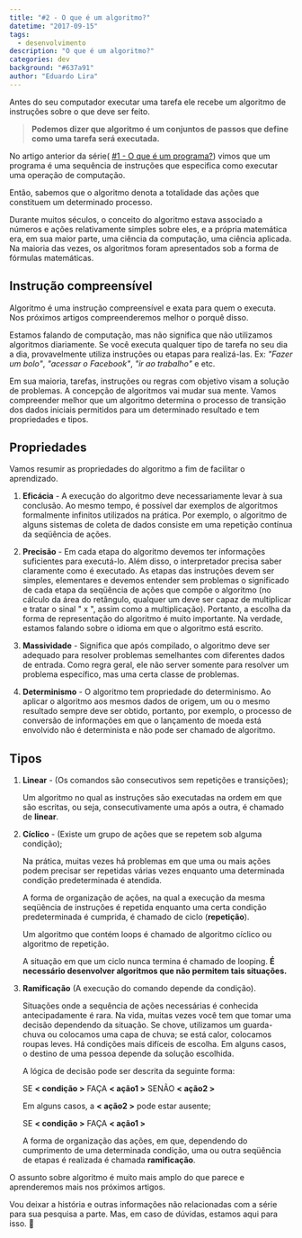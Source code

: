 ```yaml
---
title: "#2 - O que é um algoritmo?"
datetime: "2017-09-15"
tags:
  - desenvolvimento
description: "O que é um algoritmo?"
categories: dev
background: "#637a91"
author: "Eduardo Lira"
---
```


Antes do seu computador executar uma tarefa ele recebe um algoritmo de instruções sobre o que deve ser feito.

> **Podemos dizer que algoritmo é um conjuntos de passos que define como uma tarefa será
> executada.**

No artigo anterior da série( [#1 - O que é um programa?](/o-que-e-um-programa)) vimos que um programa é uma sequência de instruções que especifica como executar uma operação de computação.

Então, sabemos que o algoritmo denota a totalidade das ações que constituem um determinado processo.

Durante muitos séculos, o conceito do algoritmo estava associado a números e ações relativamente simples sobre eles, e a própria matemática era, em sua maior parte, uma ciência da computação, uma ciência aplicada. Na maioria das vezes, os algoritmos foram apresentados sob a forma de fórmulas matemáticas.

## Instrução compreensível

Algoritmo é uma instrução compreensível e exata para quem o executa. Nos próximos artigos compreenderemos melhor o porquê disso.

Estamos falando de computação, mas não significa que não utilizamos algoritmos diariamente. Se você executa qualquer tipo de tarefa no seu dia a dia, provavelmente utiliza instruções
ou etapas para realizá-las. Ex: _"Fazer um bolo"_, _"acessar o Facebook"_, _"ir ao trabalho"_ e etc.

Em sua maioria, tarefas, instruções ou regras com objetivo visam a solução de problemas. A concepção de algoritmos vai mudar sua mente. Vamos compreender melhor que um algoritmo determina o processo de transição dos dados iniciais permitidos para um determinado resultado e tem propriedades e tipos.

## Propriedades

Vamos resumir as propriedades do algoritmo a fim de facilitar o aprendizado.

1. **Eficácia** - A execução do algoritmo deve necessariamente levar à sua conclusão. Ao mesmo tempo, é possível dar exemplos de algoritmos formalmente infinitos utilizados na prática. Por exemplo, o algoritmo de alguns sistemas de coleta de dados consiste em uma repetição contínua da seqüência de ações.

2. **Precisão** - Em cada etapa do algoritmo devemos ter informações suficientes para executá-lo. Além disso, o interpretador precisa saber claramente como é executado. As etapas das instruções devem ser simples, elementares e devemos entender sem problemas o significado de cada etapa da seqüência de ações que compõe o algoritmo (no cálculo da área do retângulo, qualquer um deve ser capaz de multiplicar e tratar o sinal " x ", assim como a multiplicação). Portanto, a escolha da forma de representação do algoritmo é muito importante. Na verdade, estamos falando sobre o idioma em que o algoritmo está escrito.

3. **Massividade** - Significa que após compilado, o algoritmo deve ser adequado para resolver problemas semelhantes com diferentes dados de entrada. Como regra geral, ele não server somente para resolver um problema específico, mas uma certa classe de problemas.

4. **Determinismo** - O algoritmo tem propriedade do determinismo. Ao aplicar o algoritmo aos mesmos dados de origem, um ou o mesmo resultado sempre deve ser obtido, portanto, por exemplo, o processo de conversão de informações em que o lançamento de moeda está envolvido não é determinista e não pode ser chamado de algoritmo.

## Tipos

1. **Linear** - (Os comandos são consecutivos sem repetições e transições);

   Um algoritmo no qual as instruções são executadas na ordem em que são escritas, ou seja, consecutivamente uma após a outra, é chamado de **linear**.

2. **Cíclico** - (Existe um grupo de ações que se repetem sob alguma condição);

   Na prática, muitas vezes há problemas em que uma ou mais ações podem precisar ser repetidas várias vezes enquanto uma determinada condição predeterminada é atendida.

   A forma de organização de ações, na qual a execução da mesma seqüência de instruções é repetida enquanto uma certa condição predeterminada é cumprida, é chamado de ciclo (**repetição**).

   Um algoritmo que contém loops é chamado de algoritmo cíclico ou algoritmo de repetição.

   A situação em que um ciclo nunca termina é chamado de looping. **É necessário desenvolver algoritmos que não permitem tais situações.**

3. **Ramificação** (A execução do comando depende da condição).

   Situações onde a sequência de ações necessárias é conhecida antecipadamente é rara. Na vida, muitas vezes você tem que tomar uma decisão dependendo da situação. Se chove, utilizamos um guarda-chuva ou colocamos uma capa de chuva; se está calor, colocamos roupas leves. Há condições mais difíceis de escolha. Em alguns casos, o destino de uma pessoa depende da solução escolhida.

   A lógica de decisão pode ser descrita da seguinte forma:

   SE **< condição >** FAÇA **< ação1 >** SENÃO **< ação2 >**

   Em alguns casos, a **< ação2 >** pode estar ausente;

   SE **< condição >** FAÇA **< ação1 >**

   A forma de organização das ações, em que, dependendo do cumprimento de uma determinada condição, uma ou outra seqüência de etapas é realizada é chamada **ramificação**.

O assunto sobre algoritmo é muito mais amplo do que parece e aprenderemos mais nos próximos artigos.

Vou deixar a história e outras informações não relacionadas com a série para sua pesquisa a parte. Mas, em caso de dúvidas, estamos aqui para isso. :running:
